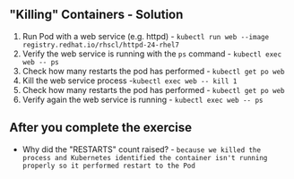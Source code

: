 ## "Killing" Containers - Solution

1. Run Pod with a web service (e.g. httpd) - `kubectl run web --image registry.redhat.io/rhscl/httpd-24-rhel7`
2. Verify the web service is running with the `ps` command - `kubectl exec web -- ps`
3. Check how many restarts the pod has performed - `kubectl get po web`
4. Kill the web service process -`kubectl exec web -- kill 1`
5. Check how many restarts the pod has performed - `kubectl get po web`
6. Verify again the web service is running - `kubectl exec web -- ps`

## After you complete the exercise

* Why did the "RESTARTS" count raised? - `because we killed the process and Kubernetes identified the container isn't running properly so it performed restart to the Pod`
